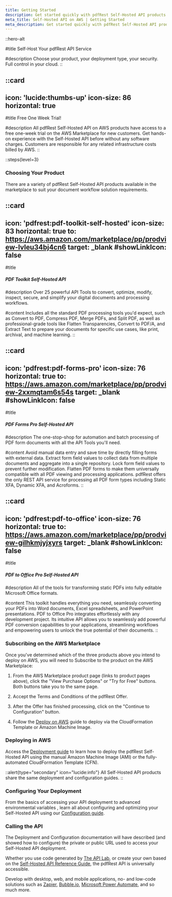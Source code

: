 ```yaml
---
title: Getting Started
description: Get started quickly with pdfRest Self-Hosted API products on AWS to integrate PDF processing into your projects.
meta_title: Self-Hosted API on AWS | Getting Started
meta_description: Get started quickly with pdfRest Self-Hosted API products on AWS to integrate PDF processing into your projects.
---
```


::hero-alt

#title
Self-Host Your pdfRest API Service

#description
Choose your product, your deployment type, your security. Full control in your cloud.
::

::card
---
icon: 'lucide:thumbs-up'
icon-size: 86
horizontal: true
---

#title
Free One Week Trial!

#description
All pdfRest Self-Hosted API on AWS products have access to a free one-week trial on the AWS Marketplace for new customers. Get hands-on experience with the Self-Hosted API before without any software charges. Customers are responsible for any related infrastructure costs billed by AWS.
::
<br>


::steps{level=3}


### Choosing Your Product

There are a variety of pdfRest Self-Hosted API products available in the marketplace to suit your document workflow solution requirements.

::card
---
icon: 'pdfrest:pdf-toolkit-self-hosted'
icon-size: 83
horizontal: true
to: https://aws.amazon.com/marketplace/pp/prodview-lvleu34bj4cn6
target: _blank
#showLinkIcon: false
---

#title
##### PDF Toolkit Self-Hosted API

#description
Over 25 powerful API Tools to convert, optimize, modify, inspect, secure, and simplify your digital documents and processing workflows.

#content
Includes all the standard PDF processing tools you'd expect, such as Convert to PDF, Compress PDF, Merge PDFs, and Split PDF, as well as professional-grade tools like Flatten Transparencies, Convert to PDF/A, and Extract Text to prepare your documents for specific use cases, like print, archival, and machine learning.
::



::card
---
icon: 'pdfrest:pdf-forms-pro'
icon-size: 76
horizontal: true
to: https://aws.amazon.com/marketplace/pp/prodview-2xxmqtam6s54s
target: _blank
#showLinkIcon: false
---

#title
##### PDF Forms Pro Self-Hosted API

#description
The one-stop-shop for automation and batch processing of PDF form documents with all the API Tools you'll need.

#content
 Avoid manual data entry and save time by directly filling forms with external data. Extract form field values to collect data from multiple documents and aggregate into a single repository. Lock form field values to prevent further modification. Flatten PDF forms to make them universally compatible with all PDF viewing and processing applications. pdfRest offers the only REST API service for processing all PDF form types including Static XFA, Dynamic XFA, and Acroforms.
::



::card
---
icon: 'pdfrest:pdf-to-office'
icon-size: 76
horizontal: true
to: https://aws.amazon.com/marketplace/pp/prodview-gilhkmjyjxyrs
target: _blank
#showLinkIcon: false
---

#title
##### PDF to Office Pro Self-Hosted API

#description
All of the tools for transforming static PDFs into fully editable Microsoft Office formats.

#content
This toolkit handles everything you need, seamlessly converting your PDFs into Word documents, Excel spreadsheets, and PowerPoint presentations. PDF to Office Pro integrates effortlessly with any development project. Its intuitive API allows you to seamlessly add powerful PDF conversion capabilities to your applications, streamlining workflows and empowering users to unlock the true potential of their documents.
::

### Subscribing on the AWS Marketplace

Once you've determined which of the three products above you intend to deploy on AWS, you will need to Subscribe to the product on the AWS Marketplace:

1. From the AWS Marketplace product page (links to product pages above), click the "View Purchase Options" or "Try for Free" buttons. Both buttons take you to the same page.

2. Accept the Terms and Conditions of the pdfRest Offer.

3. After the Offer has finished processing, click on the "Continue to Configuration" button.

4. Follow the [Deploy on AWS](/self-hosted-api-on-aws/configure-aws-deployment/) guide to deploy via the CloudFormation Template or Amazon Machine Image.

### Deploying in AWS

Access the [Deployment guide](/self-hosted-api-on-aws/deploy-on-aws/) to learn how to deploy the pdfRest Self-Hosted API using the manual Amazon Machine Image (AMI) or the fully-automated CloudFormation Template (CFN).

::alert{type="secondary" icon="lucide:info"}
All Self-Hosted API products share the same deployment and configuration guides.
::

### Configuring Your Deployment

From the basics of accessing your API deployment to advanced environmental variables , learn all about configuring and optimizing your Self-Hosted API using our [Configuration guide](/self-hosted-api-on-aws/configure-aws-deployment/).

### Calling the API

The Deployment and Configuration documentation will have described (and showed how to configure) the private or public URL used to access your Self-Hosted API deployment.

Whether you use code generated by [The API Lab](https://pdfrest.com/apilab/), or create your own based on the [Self-Hosted API Reference Guide](https://pdfrest.com/pdf-toolkit-self-hosted-reference/), the pdfRest API is universally accessible.

Develop with desktop, web, and mobile applications, no- and low-code solutions such as [Zapier](https://zapier.com/), [Bubble.io](https://bubble.io), [Microsoft Power Automate](https://www.microsoft.com/en-us/power-platform/products/power-automate), and so much more.
